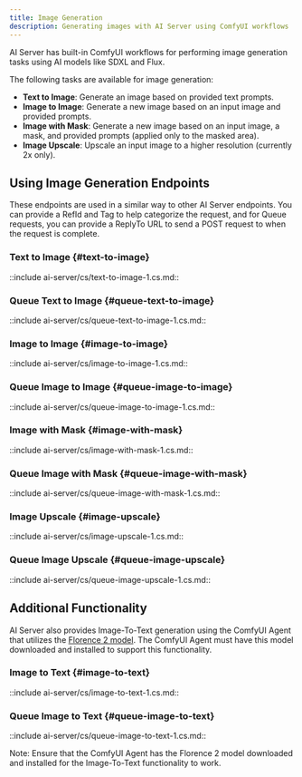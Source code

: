 ```yaml
---
title: Image Generation
description: Generating images with AI Server using ComfyUI workflows
---
```


AI Server has built-in ComfyUI workflows for performing image generation tasks using AI models like SDXL and Flux.

The following tasks are available for image generation:

- **Text to Image**: Generate an image based on provided text prompts.
- **Image to Image**: Generate a new image based on an input image and provided prompts.
- **Image with Mask**: Generate a new image based on an input image, a mask, and provided prompts (applied only to the masked area).
- **Image Upscale**: Upscale an input image to a higher resolution (currently 2x only).

## Using Image Generation Endpoints

These endpoints are used in a similar way to other AI Server endpoints. You can provide a RefId and Tag to help categorize the request, and for Queue requests, you can provide a ReplyTo URL to send a POST request to when the request is complete.

### Text to Image {#text-to-image}

::include ai-server/cs/text-to-image-1.cs.md::

### Queue Text to Image {#queue-text-to-image}

::include ai-server/cs/queue-text-to-image-1.cs.md::

### Image to Image {#image-to-image}

::include ai-server/cs/image-to-image-1.cs.md::

### Queue Image to Image {#queue-image-to-image}

::include ai-server/cs/queue-image-to-image-1.cs.md::

### Image with Mask {#image-with-mask}

::include ai-server/cs/image-with-mask-1.cs.md::

### Queue Image with Mask {#queue-image-with-mask}

::include ai-server/cs/queue-image-with-mask-1.cs.md::

### Image Upscale {#image-upscale}

::include ai-server/cs/image-upscale-1.cs.md::

### Queue Image Upscale {#queue-image-upscale}

::include ai-server/cs/queue-image-upscale-1.cs.md::

## Additional Functionality

AI Server also provides Image-To-Text generation using the ComfyUI Agent that utilizes the [Florence 2 model](https://huggingface.co/microsoft/Florence-2-base). The ComfyUI Agent must have this model downloaded and installed to support this functionality.

### Image to Text {#image-to-text}

::include ai-server/cs/image-to-text-1.cs.md::

### Queue Image to Text {#queue-image-to-text}

::include ai-server/cs/queue-image-to-text-1.cs.md::

Note: Ensure that the ComfyUI Agent has the Florence 2 model downloaded and installed for the Image-To-Text functionality to work.